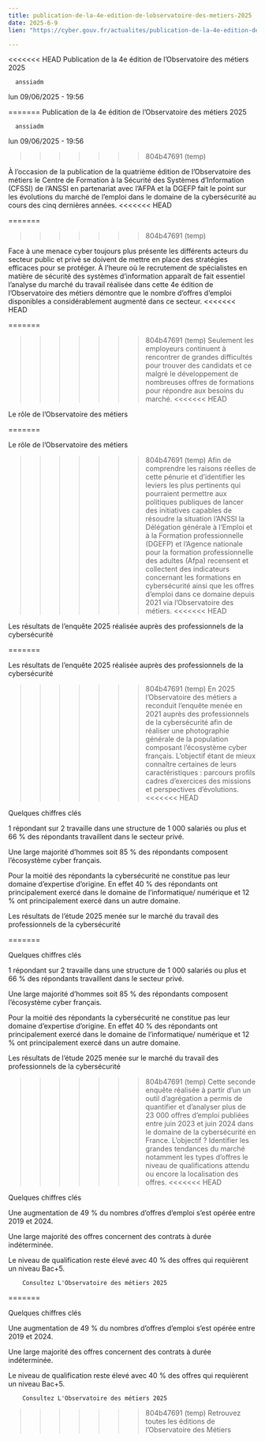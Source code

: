 ```yaml
---
title: publication-de-la-4e-edition-de-lobservatoire-des-metiers-2025
date: 2025-6-9
lien: "https://cyber.gouv.fr/actualites/publication-de-la-4e-edition-de-lobservatoire-des-metiers-2025"

---
```


<<<<<<< HEAD
Publication de la 4e édition de l’Observatoire des métiers 2025

            


      anssiadm
lun 09/06/2025 - 19:56

=======
Publication de la 4e édition de l’Observatoire des métiers 2025

            


      anssiadm
lun 09/06/2025 - 19:56

>>>>>>> 804b47691 (temp)
            
À l’occasion de la publication de la quatrième édition de l’Observatoire des métiers
le Centre de Formation à la Sécurité des Systèmes d’Information (CFSSI) de l’ANSSI
en partenariat avec l’AFPA et la DGEFP
fait le point sur les évolutions du marché de l’emploi dans le domaine de la cybersécurité
au cours des cinq dernières années.
<<<<<<< HEAD

      
      

              
  

    

      
=======

      
      

              
  

    

      
>>>>>>> 804b47691 (temp)
            
Face à une menace cyber toujours plus présente
les différents acteurs du secteur public et privé se doivent de mettre en place des stratégies efficaces pour se protéger. À l’heure où le recrutement de spécialistes en matière de sécurité des systèmes d’information apparaît
de fait
essentiel
l’analyse du marché du travail réalisée dans cette 4e édition de l’Observatoire des métiers démontre que le nombre d’offres d’emploi disponibles a considérablement augmenté dans ce secteur.
<<<<<<< HEAD

=======

>>>>>>> 804b47691 (temp)
Seulement
les employeurs continuent à rencontrer de grandes difficultés pour trouver des candidats
et ce
malgré le développement de nombreuses offres de formations pour répondre aux besoins du marché.
<<<<<<< HEAD

Le rôle de l’Observatoire des métiers

=======

Le rôle de l’Observatoire des métiers

>>>>>>> 804b47691 (temp)
Afin de comprendre les raisons réelles de cette pénurie et d’identifier les leviers les plus pertinents qui pourraient permettre aux politiques publiques de lancer des initiatives capables de résoudre la situation
l’ANSSI
la Délégation générale à l’Emploi et à la Formation professionnelle (DGEFP) et l’Agence nationale pour la formation professionnelle des adultes (Afpa)
recensent et collectent des indicateurs concernant les formations en cybersécurité ainsi que les offres d’emploi dans ce domaine
depuis 2021
via l’Observatoire des métiers.
<<<<<<< HEAD

Les résultats de l’enquête 2025 réalisée auprès des professionnels de la cybersécurité

=======

Les résultats de l’enquête 2025 réalisée auprès des professionnels de la cybersécurité

>>>>>>> 804b47691 (temp)
En 2025
l’Observatoire des métiers a reconduit l’enquête menée en 2021 auprès des professionnels de la cybersécurité afin de réaliser une photographie générale de la population composant l’écosystème cyber français. L’objectif étant de mieux connaître certaines de leurs caractéristiques : parcours
profils
cadres d’exercices des missions et perspectives d’évolutions.
<<<<<<< HEAD

Quelques chiffres clés


1 répondant sur 2 travaille dans une structure de 1 000 salariés ou plus et 66 % des répondants travaillent dans le secteur privé.

Une large majorité d’hommes
soit 85 % des répondants
composent l’écosystème cyber français.

Pour la moitié des répondants
la cybersécurité ne constitue pas leur domaine d’expertise d’origine. En effet
40 % des répondants ont principalement exercé dans le domaine de l’informatique/ numérique et 12 % ont principalement exercé dans un autre domaine.


Les résultats de l’étude 2025 menée sur le marché du travail des professionnels de la cybersécurité

=======

Quelques chiffres clés


1 répondant sur 2 travaille dans une structure de 1 000 salariés ou plus et 66 % des répondants travaillent dans le secteur privé.

Une large majorité d’hommes
soit 85 % des répondants
composent l’écosystème cyber français.

Pour la moitié des répondants
la cybersécurité ne constitue pas leur domaine d’expertise d’origine. En effet
40 % des répondants ont principalement exercé dans le domaine de l’informatique/ numérique et 12 % ont principalement exercé dans un autre domaine.


Les résultats de l’étude 2025 menée sur le marché du travail des professionnels de la cybersécurité

>>>>>>> 804b47691 (temp)
Cette seconde enquête
réalisée à partir d’un un outil d’agrégation
a permis de quantifier et d’analyser plus de 23 000 offres d’emploi publiées entre juin 2023 et juin 2024
dans le domaine de la cybersécurité
en France. L’objectif ? Identifier les grandes tendances du marché
notamment les types d’offres
le niveau de qualifications attendu ou encore la localisation des offres.
<<<<<<< HEAD

Quelques chiffres clés


Une augmentation de 49 % du nombres d’offres d’emploi s’est opérée entre 2019 et 2024.

Une large majorité des offres concernent des contrats à durée indéterminée.

Le niveau de qualification reste élevé avec 40 % des offres qui requièrent un niveau Bac+5.



      
    

  


              





  

                            


                  


              
  

    

      
        Consultez L'Observatoire des métiers 2025
      
    

  


              
  

    

      
=======

Quelques chiffres clés


Une augmentation de 49 % du nombres d’offres d’emploi s’est opérée entre 2019 et 2024.

Une large majorité des offres concernent des contrats à durée indéterminée.

Le niveau de qualification reste élevé avec 40 % des offres qui requièrent un niveau Bac+5.



      
    

  


              





  

                            


                  


              
  

    

      
        Consultez L'Observatoire des métiers 2025
      
    

  


              
  

    

      
>>>>>>> 804b47691 (temp)
        Retrouvez toutes les éditions de l’Observatoire des Métiers
